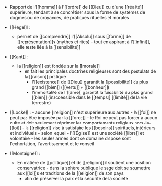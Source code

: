 - Rapport de l'[[homme]] à l'[[ordre]] de [[Dieu]] ou d'une [[réalité]] supérieure, tendant à se concrétiser sous la forme de systèmes de dogmes ou de croyances, de pratiques rituelles et morales

- [[Hegel]] :
	-  permet de [[comprendre]] l'[[Absolu]] sous [[forme]] de [[représentation]]s (mythes et rites)
      - tout en aspirant à l'[[infini]], elle reste liée à la [[sensibilité]]


- [[Kant]] :
	- la [[religion]] est fondée sur la [[morale]]
	  - en fait les principales doctrines religieuses sont des postulats de la [[raison]] pratique
	    - l'[[existence]] de [[Dieu]] garantit la [[possibilité]] du plus grand [[bien]] ([[vertu]] + [[bonheur]])
	    - l'immortalité de l'[[âme]] garantit la faisabilité du plus grand [[bien]] (inaccessible dans le [[temps]] [[limité]] de la vie terrestre)

- [[Locke]] :
	  - aucune [[religion]] n'est supérieure aux autres
	  - la [[foi]] ne peut pas être imposée par la [[force]]
	  - le Roi ne peut pas forcer à aucun culte et doit seulement réprimer les comportements religieux hors-la-[[loi]]
	  - la [[religion]] vise à satisfaire les [[besoins]] spirituels, intérieurs et individuels
		- selon lequel
		  - l'[[Église]] est une société [[libre]] et volontaire
		  - les seules armes dont ce domaine dispose sont l'exhortation, l'avertissement et le conseil


- [[Montaigne]] :
	-  En matière de [[politique]] et de [[religion]] il soutient une position conservatrice
	  - dans la sphère publique le sage doit se soumettre aux [[loi]]s et traditions de la [[religion]] de son pays
	    - afin de préserver la paix et la sécurité de la société